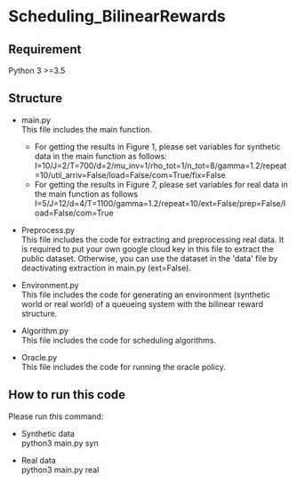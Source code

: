 # Scheduling_BilinearRewards


## Requirement
 Python 3 >=3.5

## Structure
  * main.py\
    This file includes the main function.
    * For getting the results in Figure 1, please set variables for synthetic data in the main function as follows:\
   I=10/J=2/T=700/d=2/mu_inv=1/rho_tot=1/n_tot=8/gamma=1.2/repeat=10/util_arriv=False/load=False/com=True/fix=False 
    * For getting the results in Figure 7, please set variables for real data in the main function as follows\
   I=5/J=12/d=4/T=1100/gamma=1.2/repeat=10/ext=False/prep=False/load=False/com=True

  * Preprocess.py\
  This file includes the code for extracting and preprocessing real data. It is required to put your own google cloud key in this file to extract the public dataset. Otherwise, you can use the dataset in the 'data' file by deactivating extraction in main.py (ext=False).

  * Environment.py\
  This file includes the code for generating an environment (synthetic world or real world) of a queueing system with the bilinear reward structure. 
  
  * Algorithm.py\
  This file includes the code for scheduling algorithms.

  * Oracle.py\
  This file includes the code for running the oracle policy.

## How to run this code
Please run this command:

 * Synthetic data\
 python3 main.py syn

 * Real data\
 python3 main.py real
